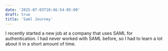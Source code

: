 ```yaml
---
date: '2025-07-03T10:46:54-05:00'
draft: true
title: 'Saml Journey'
---
```


I recently started a new job at a company that uses SAML for authentication. I had never worked with SAML before, so I had to learn a lot about it in a short amount of time.
